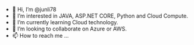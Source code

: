 - 👋 Hi, I’m @junli78
- 👀 I’m interested in JAVA, ASP.NET CORE, Python and Cloud Compute.
- 🌱 I’m currently learning Cloud technology.
- 💞️ I’m looking to collaborate on Azure or AWS.
- 📫 How to reach me ...

<!---
junli78/junli78 is a ✨ special ✨ repository because its `README.md` (this file) appears on your GitHub profile.
You can click the Preview link to take a look at your changes.
--->
